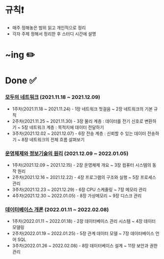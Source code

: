 # 규칙❗️

- 매주 정해놓은 범위 읽고 개인적으로 정리
- 각자 주제 정해서 정리한 후 스터디 시간에 설명


# ~ing ✏️



# Done ✅

### [모두의 네트워크](http://www.kyobobook.co.kr/product/detailViewKor.laf?ejkGb=KOR&mallGb=KOR&barcode=9791160505030&orderClick=LEa&Kc=) (2021.11.18 ~ 2021.12.09)

- 1주차(2021.11.18 ~ 2021.11.24) - 1장 네트워크 첫걸음 ~ 2장 네트워크의 기본 규칙
- 2주차(2021.11.25 ~ 2021.11.30) - 3장 물리 계층 : 데이터를 전기 신호로 변환하기 ~ 5장 네트워크 계층 : 목적지에 데이터 전달하기
- 3주차(2021.12.02 ~ 2021.12.07) - 6장 전송 계층 : 신뢰할 수 있는 데이터 전송하기 ~ 8장 네트워크의 전체 흐름 살펴보기

### [운영체제와 정보기술의 원리](http://www.kyobobook.co.kr/product/detailViewKor.laf?ejkGb=KOR&mallGb=KOR&barcode=9791158903589&orderClick=LAG&Kc=) (2021.12.09 ~ 2022.01.05)
- 1주차(2021.12.09 ~ 2021.12.15) - 2장 운영체제 개요 ~ 3장 컴퓨터 시스템의 동작 원리
- 2주차(2021.12.16 ~ 2021.12.22) - 4장 프로그램의 구조와 실행 ~ 5장 프로세스 관리
- 3주차(2021.12.23 ~ 2021.12.29) - 6장 CPU 스케줄링 ~ 7장 메모리 관리
- 4주차(2021.12.30 ~ 2022.01.05) - 8장 가상메모리 ~ 9장 디스크 관리

### [데이터베이스 개론](http://www.kyobobook.co.kr/product/detailViewKor.laf?ejkGb=KOR&mallGb=KOR&barcode=9791156644316&orderClick=LEa&Kc=) (2022.01.11 ~ 2022.02.08)
- 1주차(2022.01.11 ~ 2022.01.18) - 2장 데이터베이스 관리 시스템 ~ 4장 데이터 모델링
- 2주차(2022.01.19 ~ 2022.01.25) - 5장 관계 데이터 모델 ~ 7장 데이터베이스 언어 SQL
- 3주차(2022.01.26 ~ 2022.02.08) - 8장 데이터베이스 설계 ~ 11장 보안과 권한 관리
